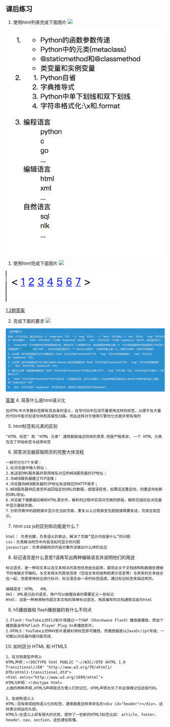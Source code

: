 ## 课后练习

1. 使用html列表完成下面图片
![](../../pics/html/html_basic/2.png)
<img src='2.png'>

1. 使用html完成下面图片
![](../../pics/html/html_basic/3.png)
<img src='3.png'>

 
 <a href='html_basic的副本.html'>1.2题答案</a>
 
2. 完成下面的要求
![](../../pics/html/html_basic/1.png)
<img src='1.png'>

 <a href='index.html'>答案</a>
4. 简答什么是html语义化
 
 ```
 在HTML中大多数标签都有其自身的语义，在写代码中应该尽量使用这样的标签，以便于在大量的代码中能识别语句块和其属性归属。而且这样对于搜索引擎优化也是非常有用的
 ```

5. html标签和元素的区别

 ```
 "HTML 标签" 和 "HTML 元素" 通常都是描述同样的意思.但是严格来讲, 一个 HTML 元素包含了开始标签与结束标签
 ```

6. 简答浏览器获取网页的完整大体流程
 
 ```
 一般可分为7个步骤：
1.在浏览器中输入网址；
2.发送至DNS服务器并获得域名对应的WEB服务器的IP地址；
3.与WEB服务器建立TCP连接；
4.浏览器向WEB服务器的IP地址发送相应的HTTP请求；
5.WEB服务器响应请求并返回指定的URL的数据，或错误信息，如果设定重定向，则重定向到新的URL地址。
6.浏览器下载数据后解析HTML源文件，解析的过程中实现对页面的排版，解析完成后在浏览器中显示基础页面。
7.分析页面中的超链接并显示在当前页面，重复以上过程直至无超链接需要发送，完成全部显示。

 ```

7. html css js的区别和功能是什么？
 
 ```
 html： 负责创建，负责语义的表达，解决了页面“显示内容是什么”的问题
 css：负责解决网页中内容该如何显示的问题
 javascript：负责讲解网页内容对事件该做出什么样的反应
 ```

8. 标记语言是什么意思?请再写出两种编辑语言并说明他们的用途
 
 ```
 标记语言，是一种将文本以及文本相关的其他信息结合起来，展现出关于文档结构和数据处理细节的电脑文字编码。与文本相关的其他信息（包括文本的结构和表示信息等）与原来的文本结合在一起，但是使用标记进行标识。标记语言由一系列标签组成，通过标记标签来描述网页。

 编辑语言：HTML   XML
 Xml: XML是元标识语言，用户可以根据自身的需要定义一些标记 
 Html: 这是一种用来制作超文本文档的简单标记语言，用其编写的文档通常后缀为html
 
 ```

9. h5播放器和 flash播放器的有什么不同点
 
 ```
1.Flash：YouTube上的FLV影片得通过一个SWF（Shockwave Flash）播放器播放，而这个播放器会呼叫Flash Player Plug-In来播放影片。
2.HTML5：YouTube上的M4V影片直接利用标签即可播放，而播放器是以JavaScript写成，一切都以浏览器内建功能完成.
 ```
10. 如何区分 HTML 和 HTML5
 
 ```
 1、在文档类型声明上
 HTML声明：<!DOCTYPE html PUBLIC "-//W3C//DTD XHTML 1.0 Transitional//EN" "http://www.w3.org/TR/xhtml1/
 DTD/xhtml1-transitional.dtd">
 <html xmlns="http://www.w3.org/1999/xhtml">
 HTML5声明：<!doctype html>
 上面的两种声明,HTML5声明简洁方便人们的记忆，HTML声明太长了并且很难记住这段代码。

 2、在结构语义上
 HTML:没有体现结构语义化的标签，通常都是这样来命名的<div id="header"></div>，这样表示网站的头部。
 HTML5:在语义上却有很大的优势，提供了一些新的HTML5标签比如: article、footer、header、nav、section，这些通俗易懂。 
　　
 ```